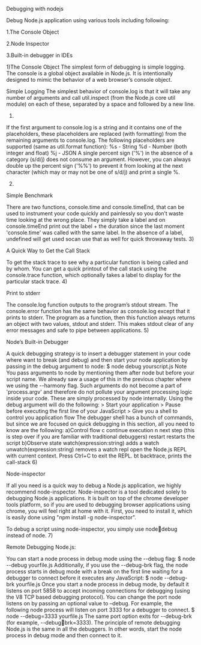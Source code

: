 Debugging with nodejs

Debug Node.js application using various tools including following:

1.The Console Object

2.Node Inspector

3.Built-in debugger in IDEs

1)The Console Object
The simplest form of debugging is simple logging. The console is a global
object available in Node.js. It is intentionally designed to mimic the behavior
of a web browser’s console object. 

Simple Logging
The simplest behavior of console.log is that it will take any number of
arguments and call util.inspect (from the Node.js core util module)
on each of these, separated by a space and followed by a new line.

1)

If the first argument to console.log is a string and it
contains one of the placeholders, these placeholders are replaced (with
formatting) from the remaining arguments to console.log. The following
placeholders are supported (same as util.format function):
%s - String
%d - Number (both integer and float)
%j - JSON
A single percent sign ('%') in the absence of a category (s/d/j) does
not consume an argument. However, you can always double up the percent
sign ('%%') to prevent it from looking at the next character (which may or
may not be one of s/d/j) and print a single %.

2)

Simple Benchmark

There are two functions, console.time and console.timeEnd, that
can be used to instrument your code quickly and painlessly so you don’t waste
time looking at the wrong place. They simply take a label and on
console.timeEnd print out the label + the duration since the last moment
'console.time' was called with the same label. In the absence of a label,
undefined will get used socan use that as well for quick throwaway
tests.
3)

A Quick Way to Get the Call Stack

To get the stack trace to see why a particular function is being
called and by whom. You can get a quick printout of the call stack using the
console.trace function, which optionally takes a label to display for the
particular stack trace.
4)

Print to stderr

The console.log function outputs to the program’s stdout stream. The
console.error function has the same behavior as console.log
except that it prints to stderr.
The program as a function, then this function always returns an object with two values,
stdout and stderr. This makes stdout clear of any error messages and
safe to pipe between applications.
5)

Node’s Built-in Debugger

A quick debugging strategy is to insert a debugger statement in your code
where  want to break (and debug) and then start your node application by
passing in the debug argument to node:
		$ node debug yourscript.js
Note You pass arguments to node by mentioning them after node but
before your script name. We already saw a usage of this in the previous
chapter where we using the --harmony flag. Such arguments do not become
a part of 'process.argv' and therefore do not pollute your argument
processing logic inside your code. These are simply processed by node
internally.
Using the debug argument will do the following:
	> Start your application
	> Pause before executing the first line of your JavaScript
	> Give you a shell to control you application flow
The debugger shell has a bunch of commands, but since we are focused on
quick debugging in this section, all you need to know are the following:
a)Control flow
	c continue execution
	n next step (this is step over if you are familiar with traditional debuggers)
	restart restarts the script
b)Observe state
	watch(expression:string) adds a watch
	unwatch(expression:string) removes a watch
	repl open the Node.js REPL with current context. Press Ctrl+C to exit the REPL.
	bt backtrace, prints the call-stack
6)

Node-inspector

If all you need is a quick way to debug a Node.js application, we highly
recommend node-inspector. Node-inspector is a tool dedicated solely
to debugging Node.js applications. It is built on top of the chrome developer
tools platform, so if you are used to debugging browser applications using
chrome, you will feel right at home with it. First, you need to install it, which
is easily done using "npm install -g node-inspector".

To debug a script using node-inspector, you simply use nodedebug instead of node.
7)

Remote Debugging Node.js:

You can start a node process in debug mode using the --debug flag:
	$ node --debug yourfile.js
Additionally, if you use the --debug-brk flag, the node process starts
in debug mode with a break on the first line waiting for a debugger to connect
before it executes any JavaScript:
	$ node --debug-brk yourfile.js
Once you start a node process in debug mode, by default it listens on port
5858 to accept incoming connections for debugging (using the V8 TCP based
debugging protocol). You can change the port node listens on by passing an
optional value to –debug. For example, the following node process will
listen on port 3333 for a debugger to connect.
	$ node --debug=3333 yourfile.js
The same port option exits for --debug-brk (for example, --debugbrk=3333). The principle of remote debugging Node.js is the same in all
the debuggers. In other words, start the node process in debug mode and then
connect to it. 

